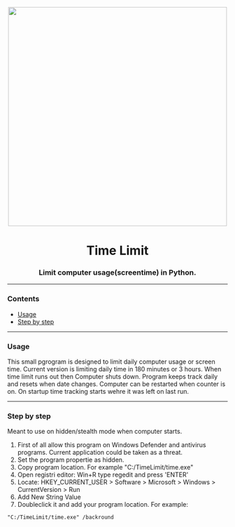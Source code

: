 <p align="center"><img src="pic/screenshot.gif" width="500px"></p>

<h1 align="center">
    <strong>Time Limit</strong>
</h1>
<h3 align="center">
    <p>Limit computer usage(screentime) in Python.</p>
</h3>

<hr>

### Contents
- [Usage](#usage)
- [Step by step](#step-by-step)

<hr>

### Usage

This small pgrogram is designed to limit daily computer usage or screen time.
Current version is limiting daily time in 180 minutes or 3 hours.
When time limit runs out then Computer shuts down.
Program keeps track daily and resets when date changes.
Computer can be restarted when counter is on. On startup time tracking starts wehre it was left on last run.

<hr>

### Step by step

Meant to use on hidden/stealth mode when computer starts.

1. First of all allow this program on Windows Defender and antivirus programs. Current application could be taken as a threat.
2. Set the program propertie as hidden.
3. Copy program location. For example "C:/TimeLimit/time.exe"
4. Open registri editor: Win+R type regedit and press 'ENTER'
5. Locate: HKEY_CURRENT_USER > Software > Microsoft > Windows > CurrentVersion > Run
6. Add New String Value
7. Doubleclick it and add your program location. For example: 

```
"C:/TimeLimit/time.exe" /backround
```
